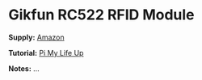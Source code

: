 # Gikfun RC522 RFID Module

**Supply:** [Amazon](https://www.amazon.ca/gp/product/B07FFN54LS/ref=ppx_yo_dt_b_asin_title_o00_s01?ie=UTF8&psc=1)

**Tutorial:** [Pi My Life Up](https://pimylifeup.com/raspberry-pi-rfid-rc522)

**Notes:** ...
